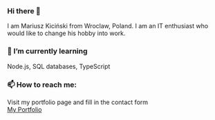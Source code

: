 ### Hi there 👋
I am Mariusz Kiciński from Wroclaw, Poland. I am an IT enthusiast who would like to change his hobby into work.

<!--
**mariusz470/mariusz470** is a ✨ _special_ ✨ repository because its `README.md` (this file) appears on your GitHub profile.

Here are some ideas to get you started:

-🔭 I’m currently working on ...
- 🌱 I’m currently learning ...
- 👯 I’m looking to collaborate on ...
- 🤔 I’m looking for help with ...
- 💬 Ask me about ...
- 📫 How to reach me: ...
- 😄 Pronouns: ...
- ⚡ Fun fact: ...
-->

### 🌱 I’m currently learning

Node.js, SQL databases, TypeScript

### 📫 How to reach me: 

Visit my portfolio page and fill in the contact form
<br>
[My Portfolio](https://mariuszkicinski.herokuapp.com/)
